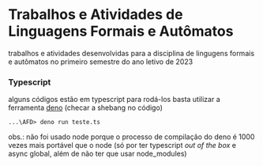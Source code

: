 # Trabalhos e Atividades de Linguagens Formais e Autômatos

trabalhos e atividades desenvolvidas para a disciplina de lingugens
formais e autômatos no primeiro semestre do ano letivo de 2023

### Typescript

alguns códigos estão em typescript para rodá-los basta utilizar a
ferramenta [deno](https://deno.land/) (checar a shebang no código)

``...\AFD> deno run teste.ts ``

obs.: não foi usado node porque o processo de compilação do deno é 1000 vezes mais portável que o node (só por ter typescript _out of the box_ e async global, além de não ter que usar node_modules)